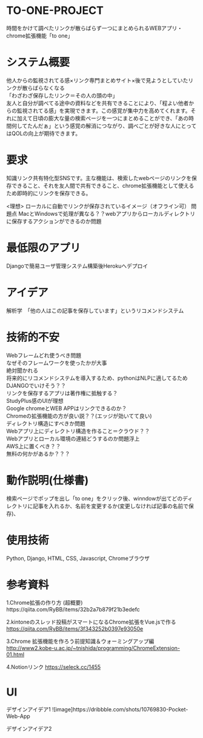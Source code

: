 # TO-ONE-PROJECT
時間をかけて調べたリンクが散らばらず一つにまとめられるWEBアプリ・chrome拡張機能「to one」

<h1>システム概要</h1>
他人からの監視されてる感×リンク専門まとめサイト×後で見ようとしていたリンクが散らばらなくなる</br>
「わざわざ保存したリンク＝その人の頭の中」</br>
友人と自分が調べてる途中の資料などを共有できることにより、「程よい他者からの監視されてる感」を実現できます。この感覚が集中力を高めてくれます。それに加えて日頃の膨大な量の検索ページを一つにまとめることができ、「あの時間何してたんだぁ」という感覚の解消につながり、調べごとが好きな人にとってはQOLの向上が期待できます。</br>

<h1>要求</h1>
知識リンク共有特化型SNSです。主な機能は、検索したwebページのリンクを保存できること、それを友人間で共有できること、chrome拡張機能として使えるため即時的にリンクを保存できる。

<理想>
ローカルに自動でリンクが保存されているイメージ（オフライン可）
問題点
MacとWindowsで処理が異なる？？webアプリからローカルディレクトリに保存するアクションができるのか問題


<h1>最低限のアプリ</h1>
Djangoで簡易ユーザ管理システム構築後Herokuへデプロイ

<h1>アイデア</h1>
解析学　「他の人はこの記事を保存しています」というリコメンドシステム

<h1>技術的不安</h1>
Webフレームどれ使うべき問題<br>
なぜそのフレームワークを使ったかが大事<br>
絶対聞かれる<br>
将来的にリコメンドシステムを導入するため、pythonはNLPに適してるため<br>
DJANGOでいけそう？？<br>
リンクを保存するアプリは著作権に抵触する？<br>
StudyPlus感のUIが理想<br>
Google chromeとWEB APPはリンクできるのか？<br>
Chromeの拡張機能の方が良い説？？(エッジが効いてて良い)<br>
ディレクトリ構造にすべきか問題<br>
Webアプリ上にディレクトリ構造を作ること＝クラウド？？<br>
Webアプリとローカル環境の連結どうするのか問題浮上<br>
AWS上に置くべき？？<br>
無料の何かがあるか？？？<br>

<h1>動作説明(仕様書)</h1>
検索ページでポップを出し「to one」をクリック後、winndowが出てどのディレクトリに記事を入れるか、名前を変更するか(変更しなければ記事の名前で保存)、

<h1>使用技術</h1>
Python, Django, HTML, CSS, Javascript, Chromeブラウザ

<h1>参考資料</h1>
1.Chrome拡張の作り方 (超概要)
https://qiita.com/RyBB/items/32b2a7b879f21b3edefc

2.kintoneのスレッド投稿がスマートになるChrome拡張をVue.jsで作る
https://qiita.com/RyBB/items/3f343252b0397e93050e

3.Chrome 拡張機能を作ろう前提知識＆ウォーミングアップ編
http://www2.kobe-u.ac.jp/~tnishida/programming/ChromeExtension-01.html

4.Notionリンク
https://seleck.cc/1455

<h1>UI</h1>
デザインアイデア1
![image]https://dribbble.com/shots/10769830-Pocket-Web-App

デザインアイデア2
<a src="https://www.uplabs.com/posts/dashboard-web-app-56231a11-00da-4bf1-a15e-69d026d37b32
">
